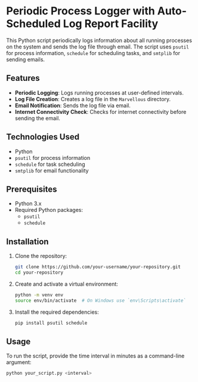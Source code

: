 # Periodic Process Logger with Auto-Scheduled Log Report Facility

This Python script periodically logs information about all running processes on the system and sends the log file through email. The script uses `psutil` for process information, `schedule` for scheduling tasks, and `smtplib` for sending emails.

## Features

- **Periodic Logging**: Logs running processes at user-defined intervals.
- **Log File Creation**: Creates a log file in the `Marvellous` directory.
- **Email Notification**: Sends the log file via email.
- **Internet Connectivity Check**: Checks for internet connectivity before sending the email.

## Technologies Used

- Python
- `psutil` for process information
- `schedule` for task scheduling
- `smtplib` for email functionality

## Prerequisites

- Python 3.x
- Required Python packages:
  - `psutil`
  - `schedule`

## Installation

1. Clone the repository:
    ```bash
    git clone https://github.com/your-username/your-repository.git
    cd your-repository
    ```

2. Create and activate a virtual environment:
    ```bash
    python -m venv env
    source env/bin/activate  # On Windows use `env\Scripts\activate`
    ```

3. Install the required dependencies:
    ```bash
    pip install psutil schedule
    ```

## Usage

To run the script, provide the time interval in minutes as a command-line argument:

```bash
python your_script.py <interval>
